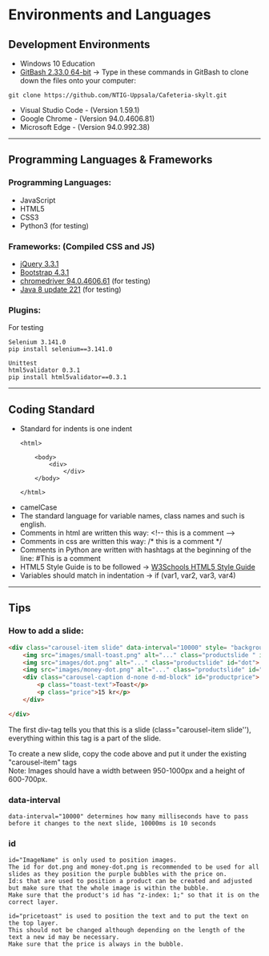 # Environments and Languages 

## Development Environments

- Windows 10 Education
- [GitBash 2.33.0 64-bit](https://git-scm.com/download/win) -> Type in these commands in GitBash to clone down the files onto your computer:
```
git clone https://github.com/NTIG-Uppsala/Cafeteria-skylt.git
```
- Visual Studio Code - (Version 1.59.1)
- Google Chrome - (Version 94.0.4606.81)
- Microsoft Edge - (Version 94.0.992.38)

***

## Programming Languages & Frameworks

### Programming Languages:
- JavaScript
-  HTML5
-  CSS3
-  Python3 (for testing)

### Frameworks: (Compiled CSS and JS)
- [jQuery 3.3.1](https://jquery.com/download/)
- [Bootstrap 4.3.1](https://getbootstrap.com/docs/4.3/getting-started/download/) 
- [chromedriver 94.0.4606.61](https://chromedriver.chromium.org/downloads) (for testing)
- [Java 8 update 221](https://www.java.com/sv/download/) (for testing)	

### Plugins:
For testing
```
Selenium 3.141.0				
pip install selenium==3.141.0

Unittest
html5validator 0.3.1			
pip install html5validator==0.3.1
```

***

## Coding Standard 

- Standard for indents is one indent 
	```
    <html>

	    <body> 
		    <div>
	            </div>
	    </body>
	    
	</html>
    ```
- camelCase
- The standard language for variable names, class names and such is english.
- Comments in html are written this way: \<!-- this is a comment -->
- Comments in css are written this way: /* this is a comment */
- Comments in Python are written with hashtags at the beginning of the line: #This is a comment
- HTML5 Style Guide is to be followed -> [W3Schools HTML5 Style Guide](https://www.w3schools.com/html/html5_syntax.asp)
- Variables should match in indentation -> if (var1, var2, var3, var4)

***

## Tips

### How to add a slide:

```html
<div class="carousel-item slide" data-interval="10000" style= "background-color: #190f27;">
	<img src="images/small-toast.png" alt="..." class="productslide " id="toast" >
	<img src="images/dot.png" alt="..." class="productslide" id="dot">
	<img src="images/money-dot.png" alt="..." class="productslide" id="moneydot">
	<div class="carousel-caption d-none d-md-block" id="productprice">
		<p class="toast-text">Toast</p>
		<p class="price">15 kr</p>
	</div>

</div>
```

The first div-tag tells you that this is a slide (class="carousel-item slide''), everything within this tag is a part of the slide.

To create a new slide, copy the code above and put it under the existing "carousel-item" tags <br>
Note: Images should have a width between 950-1000px and a height of 600-700px.

### data-interval
```
data-interval="10000" determines how many milliseconds have to pass before it changes to the next slide, 10000ms is 10 seconds
```

### id
 
 ```
id="ImageName" is only used to position images.
The id for dot.png and money-dot.png is recommended to be used for all slides as they position the purple bubbles with the price on.
Id:s that are used to position a product can be created and adjusted but make sure that the whole image is within the bubble.
Make sure that the product's id has "z-index: 1;" so that it is on the correct layer. 

id="pricetoast" is used to position the text and to put the text on the top layer.
This should not be changed although depending on the length of the text a new id may be necessary.
Make sure that the price is always in the bubble.
```



